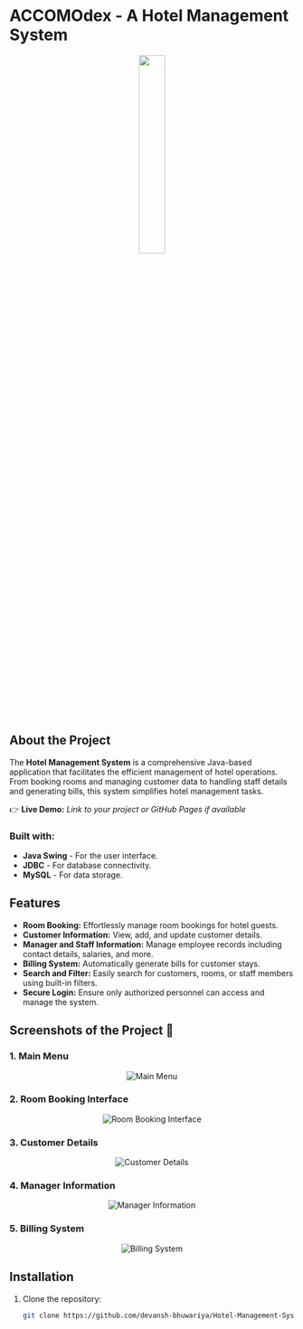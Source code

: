 # ACCOMOdex - A Hotel Management System
<div align='center'><img style="width:30%" src='image1.png'/></div>

## About the Project

The **Hotel Management System** is a comprehensive Java-based application that facilitates the efficient management of hotel operations. From booking rooms and managing customer data to handling staff details and generating bills, this system simplifies hotel management tasks.

👉 **Live Demo:** *Link to your project or GitHub Pages if available*

### Built with:
- **Java Swing** - For the user interface.
- **JDBC** - For database connectivity.
- **MySQL** - For data storage.

## Features

- **Room Booking:** Effortlessly manage room bookings for hotel guests.
- **Customer Information:** View, add, and update customer details.
- **Manager and Staff Information:** Manage employee records including contact details, salaries, and more.
- **Billing System:** Automatically generate bills for customer stays.
- **Search and Filter:** Easily search for customers, rooms, or staff members using built-in filters.
- **Secure Login:** Ensure only authorized personnel can access and manage the system.

## Screenshots of the Project 📸

### 1. **Main Menu**
<div align='center'>
<img src='image2.png' alt='Main Menu'/>
</div>

### 2. **Room Booking Interface**
<div align='center'>
<img src='image3.png' alt='Room Booking Interface'/>
</div>

### 3. **Customer Details**
<div align='center'>
<img src='image4.png' alt='Customer Details'/>
</div>

### 4. **Manager Information**
<div align='center'>
<img src='image5.png' alt='Manager Information'/>
</div>

### 5. **Billing System**
<div align='center'>
<img src='image6.png' alt='Billing System'/>
</div>

## Installation

1. Clone the repository:
   ```bash
   git clone https://github.com/devansh-bhuwariya/Hotel-Management-System-Java.git
